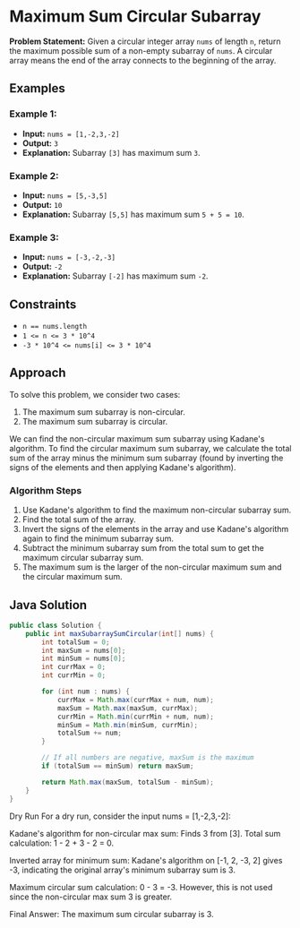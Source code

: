 # Maximum Sum Circular Subarray

**Problem Statement:** Given a circular integer array `nums` of length `n`, return the maximum possible sum of a non-empty subarray of `nums`. A circular array means the end of the array connects to the beginning of the array.

## Examples

### Example 1:

- **Input:** `nums = [1,-2,3,-2]`
- **Output:** `3`
- **Explanation:** Subarray `[3]` has maximum sum `3`.

### Example 2:

- **Input:** `nums = [5,-3,5]`
- **Output:** `10`
- **Explanation:** Subarray `[5,5]` has maximum sum `5 + 5 = 10`.

### Example 3:

- **Input:** `nums = [-3,-2,-3]`
- **Output:** `-2`
- **Explanation:** Subarray `[-2]` has maximum sum `-2`.

## Constraints

- `n == nums.length`
- `1 <= n <= 3 * 10^4`
- `-3 * 10^4 <= nums[i] <= 3 * 10^4`

## Approach

To solve this problem, we consider two cases:
1. The maximum sum subarray is non-circular.
2. The maximum sum subarray is circular.

We can find the non-circular maximum sum subarray using Kadane's algorithm. To find the circular maximum sum subarray, we calculate the total sum of the array minus the minimum sum subarray (found by inverting the signs of the elements and then applying Kadane's algorithm).

### Algorithm Steps

1. Use Kadane's algorithm to find the maximum non-circular subarray sum.
2. Find the total sum of the array.
3. Invert the signs of the elements in the array and use Kadane's algorithm again to find the minimum subarray sum.
4. Subtract the minimum subarray sum from the total sum to get the maximum circular subarray sum.
5. The maximum sum is the larger of the non-circular maximum sum and the circular maximum sum.

## Java Solution

```java
public class Solution {
    public int maxSubarraySumCircular(int[] nums) {
        int totalSum = 0;
        int maxSum = nums[0];
        int minSum = nums[0];
        int currMax = 0;
        int currMin = 0;

        for (int num : nums) {
            currMax = Math.max(currMax + num, num);
            maxSum = Math.max(maxSum, currMax);
            currMin = Math.min(currMin + num, num);
            minSum = Math.min(minSum, currMin);
            totalSum += num;
        }

        // If all numbers are negative, maxSum is the maximum
        if (totalSum == minSum) return maxSum;

        return Math.max(maxSum, totalSum - minSum);
    }
}
```
Dry Run
For a dry run, consider the input nums = [1,-2,3,-2]:

Kadane's algorithm for non-circular max sum: Finds 3 from [3].
Total sum calculation: 1 - 2 + 3 - 2 = 0.

Inverted array for minimum sum: Kadane's algorithm on [-1, 2, -3, 2] gives -3, indicating the original array's minimum subarray sum is 3.

Maximum circular sum calculation: 0 - 3 = -3. However, this is not used since the non-circular max sum 3 is greater.

Final Answer: The maximum sum circular subarray is 3.

